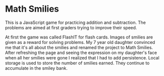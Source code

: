 Math Smilies
===========

This is a JavaScript game for practicing addition and subtraction. 
The problems are aimed at first graders trying to improve their speed. 

At first the game was called FlashIT for flash cards. Images of smilies are given as a reward for solving problems. My 7 year old daughter convinced me that it's all about the smilies and renamed the project to Math Smilies. 
After refreshing the page and seeing the expression on my daughter's face when all her smilies were gone I realized that I had to add persistence. Local storage is used to store the number of smilies earned. They continue to accumulate in the smiley bank.